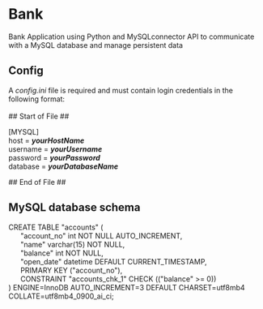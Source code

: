 # Bank
Bank Application using Python and MySQLconnector API to communicate with a MySQL database and manage persistent data

## Config
A *config.ini* file is required and must contain login credentials in the following format:<br/><br/>
  \## Start of File ##<br/>
  
  [MYSQL]<br/>
  host = ***yourHostName***<br/>
  username = ***yourUsername***<br/>
  password = ***yourPassword***<br/>
  database = ***yourDatabaseName***<br/>
  
  \## End of File ##<br/>

## MySQL database schema
CREATE TABLE "accounts" (<br/>
  &nbsp;&nbsp;&nbsp;&nbsp;&nbsp;&nbsp;"account_no" int NOT NULL AUTO_INCREMENT,<br/>
  &nbsp;&nbsp;&nbsp;&nbsp;&nbsp;&nbsp;"name" varchar(15) NOT NULL,<br/>
  &nbsp;&nbsp;&nbsp;&nbsp;&nbsp;&nbsp;"balance" int NOT NULL,<br/>
  &nbsp;&nbsp;&nbsp;&nbsp;&nbsp;&nbsp;"open_date" datetime DEFAULT CURRENT_TIMESTAMP,<br/>
  &nbsp;&nbsp;&nbsp;&nbsp;&nbsp;&nbsp;PRIMARY KEY ("account_no"),<br/>
  &nbsp;&nbsp;&nbsp;&nbsp;&nbsp;&nbsp;CONSTRAINT "accounts_chk_1" CHECK (("balance" >= 0))<br/>
) ENGINE=InnoDB AUTO_INCREMENT=3 DEFAULT CHARSET=utf8mb4 COLLATE=utf8mb4_0900_ai_ci;<br/>
